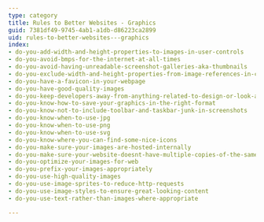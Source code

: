 ```yaml
---
type: category
title: Rules to Better Websites - Graphics
guid: 7381df49-9745-4ab1-a1db-d86223ca2899
uid: rules-to-better-websites---graphics
index:
- do-you-add-width-and-height-properties-to-images-in-user-controls
- do-you-avoid-bmps-for-the-internet-at-all-times
- do-you-avoid-having-unreadable-screenshot-galleries-aka-thumbnails
- do-you-exclude-width-and-height-properties-from-image-references-in-content
- do-you-have-a-favicon-in-your-webpage
- do-you-have-good-quality-images
- do-you-keep-developers-away-from-anything-related-to-design-or-look-and-feel
- do-you-know-how-to-save-your-graphics-in-the-right-format
- do-you-know-not-to-include-toolbar-and-taskbar-junk-in-screenshots
- do-you-know-when-to-use-jpg
- do-you-know-when-to-use-png
- do-you-know-when-to-use-svg
- do-you-know-where-you-can-find-some-nice-icons
- do-you-make-sure-your-images-are-hosted-internally
- do-you-make-sure-your-website-doesnt-have-multiple-copies-of-the-same-image
- do-you-optimize-your-images-for-web
- do-you-prefix-your-images-appropriately
- do-you-use-high-quality-images
- do-you-use-image-sprites-to-reduce-http-requests
- do-you-use-image-styles-to-ensure-great-looking-content
- do-you-use-text-rather-than-images-where-appropriate

---
```

<p>​​​​</p>


